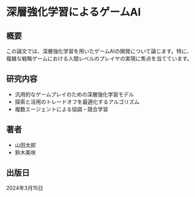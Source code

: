 # 深層強化学習によるゲームAI

## 概要

この論文では、深層強化学習を用いたゲームAIの開発について論じます。特に、複雑な戦略ゲームにおける人間レベルのプレイヤの実現に焦点を当てています。

## 研究内容

- 汎用的なゲームプレイのための深層強化学習モデル
- 探索と活用のトレードオフを最適化するアルゴリズム
- 複数エージェントによる協調・競合学習

## 著者

- 山田太郎
- 鈴木美咲

## 出版日

2024年3月15日
